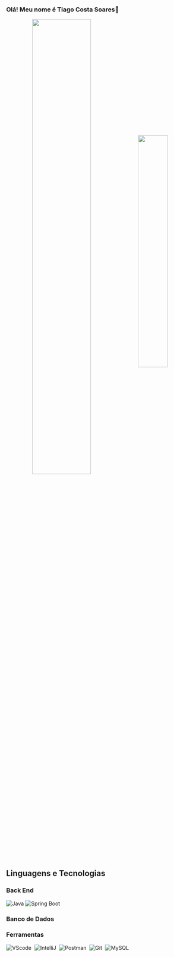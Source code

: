### Olá! Meu nome é Tiago Costa Soares👋


<div  align="center" style="margin-bottom:100px">
<img width=56% align="center"  src="https://github-readme-streak-stats.herokuapp.com?user=TiagoCSoares&theme=radical&mode=weekly" />
<img width=40% align="center" src="https://github-readme-stats.vercel.app/api/top-langs/?username=TiagoCSoares&show_icons=true&theme=radical&layout=compact&&langs_count=6" />
 </div>

## Linguagens e Tecnologias

### Back End
![Java](https://img.shields.io/badge/Java-007396?style=for-the-badge&logo=openjdk&logoColor=white)
![Spring Boot](https://img.shields.io/badge/Spring%20Boot-6DB33F?style=for-the-badge&logo=spring&logoColor=white)

### Banco de Dados

### Ferramentas

![VScode](https://img.shields.io/badge/vscode-4285F4?style=for-the-badge&logo=vscode&logoColor=white)&nbsp;
![IntelliJ](https://img.shields.io/badge/Intellij%20Idea-000?logo=intellij-idea&style=for-the-badge)&nbsp;
![Postman](https://img.shields.io/static/v1?style=for-the-badge&message=Postman&color=FF6C37&logo=Postman&logoColor=FFFFFF&label=)&nbsp;
![Git](https://img.shields.io/badge/Git-F05032?style=for-the-badge&logo=git&logoColor=white)&nbsp;
![MySQL](https://img.shields.io/badge/MySQL-4479A1?style=for-the-badge&logo=mysql&logoColor=white)&nbsp;


&nbsp;
&nbsp;

